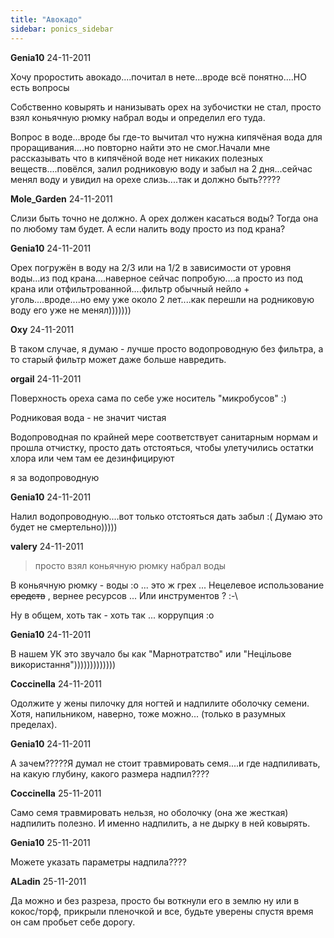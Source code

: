 ```yaml
---
title: "Авокадо"
sidebar: ponics_sidebar
---
```


**Genia10** 24-11-2011

Хочу проростить авокадо....почитал в нете...вроде всё понятно....НО есть вопросы

Собственно ковырять и нанизывать орех на зубочистки не стал, просто взял коньячную рюмку набрал воды и определил его туда.

Вопрос в воде...вроде бы где-то вычитал что нужна кипячёная вода для проращивания....но повторно найти это не смог.Начали мне рассказывать что в кипячёной воде нет никаких полезных веществ....повёлся, залил родниковую воду и забыл на 2 дня...сейчас менял воду и увидил на орехе слизь....так и должно быть?????


**Mole_Garden** 24-11-2011

Слизи быть точно не должно. А орех должен касаться воды? Тогда она по любому там будет. А если налить воду просто из под крана?


**Genia10** 24-11-2011

Орех погружён в воду на 2/3 или на 1/2 в зависимости от уровня воды...из под крана....наверное сейчас попробую....а просто из под крана или отфильтрованной....фильтр обычный нейло + уголь....вроде....но ему уже около 2 лет....как перешли на родниковую воду его уже не менял)))))))


**Oxy** 24-11-2011

В таком случае, я думаю - лучше просто водопроводную без фильтра, а то старый фильтр может даже больше навредить.


**orgail** 24-11-2011

 Поверхность ореха сама по себе уже носитель "микробусов" :)

Родниковая вода - не значит чистая

Водопроводная по крайней мере соответствует санитарным нормам и прошла отчистку, просто дать отстояться, чтобы улетучились остатки хлора или чем там ее дезинфицируют

я за водопроводную


**Genia10** 24-11-2011

Налил водопроводную....вот только отстояться дать забыл :( Думаю это будет не смертельно)))))


**valery** 24-11-2011

> просто взял коньячную рюмку набрал воды 

В коньячную рюмку - воды :o ... это ж грех ... Нецелевое использование ~~средств~~ , вернее ресурсов ... Или инструментов ? :-\

Ну в общем, хоть так - хоть так ... коррупция :o


**Genia10** 24-11-2011

В нашем УК это звучало бы как "Марнотратство" или "Нецільове використання")))))))))))))


**Coccinella** 24-11-2011

Одолжите у жены пилочку для ногтей и надпилите оболочку семени. Хотя, напильником, наверно, тоже можно... (только в разумных пределах).


**Genia10** 24-11-2011

А зачем?????Я думал не стоит травмировать семя....и где надпиливать, на какую глубину, какого размера надпил????


**Coccinella** 25-11-2011

Само семя травмировать нельзя, но оболочку (она же жесткая) надпилить полезно. И именно надпилить, а не дырку в ней ковырять.


**Genia10** 25-11-2011

Можете указать параметры надпила????


**ALadin** 25-11-2011

Да можно и без разреза, просто бы воткнули его в землю ну или в кокос/торф, прикрыли пленочкой и все, будьте уверены спустя время он сам пробьет себе дорогу.


